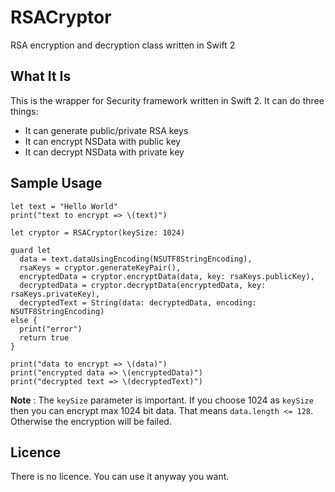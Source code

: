 # RSACryptor
RSA encryption and decryption class written in Swift 2

## What It Is
This is the wrapper for Security framework written in Swift 2. It can do three things:
* It can generate public/private RSA keys
* It can encrypt NSData with public key
* It can decrypt NSData with private key


## Sample Usage

    let text = "Hello World"
    print("text to encrypt => \(text)")
        
    let cryptor = RSACryptor(keySize: 1024)
        
    guard let
      data = text.dataUsingEncoding(NSUTF8StringEncoding),
      rsaKeys = cryptor.generateKeyPair(),
      encryptedData = cryptor.encryptData(data, key: rsaKeys.publicKey),
      decryptedData = cryptor.decryptData(encryptedData, key: rsaKeys.privateKey),
      decryptedText = String(data: decryptedData, encoding: NSUTF8StringEncoding)
    else {
      print("error")
      return true
    }
    
    print("data to encrypt => \(data)")
    print("encrypted data => \(encryptedData)")
    print("decrypted text => \(decryptedText)")
    
**Note** : The `keySize` parameter is important. If you choose 1024 as `keySize` then you can encrypt max 1024 bit data. 
That means `data.length <= 128`. Otherwise the encryption will be failed.

## Licence
There is no licence. You can use it anyway you want.
